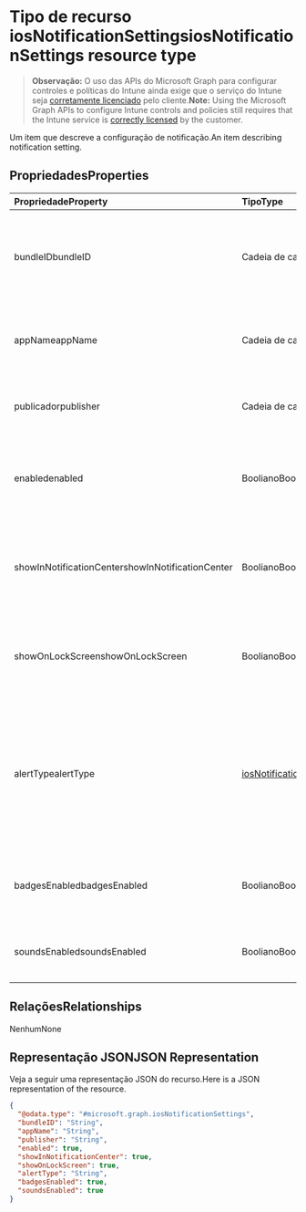 # <a name="iosnotificationsettings-resource-type"></a><span data-ttu-id="1ad60-101">Tipo de recurso iosNotificationSettings</span><span class="sxs-lookup"><span data-stu-id="1ad60-101">iosNotificationSettings resource type</span></span>

> <span data-ttu-id="1ad60-102">**Observação:** O uso das APIs do Microsoft Graph para configurar controles e políticas do Intune ainda exige que o serviço do Intune seja [corretamente licenciado](https://go.microsoft.com/fwlink/?linkid=839381) pelo cliente.</span><span class="sxs-lookup"><span data-stu-id="1ad60-102">**Note:** Using the Microsoft Graph APIs to configure Intune controls and policies still requires that the Intune service is [correctly licensed](https://go.microsoft.com/fwlink/?linkid=839381) by the customer.</span></span>

<span data-ttu-id="1ad60-103">Um item que descreve a configuração de notificação.</span><span class="sxs-lookup"><span data-stu-id="1ad60-103">An item describing notification setting.</span></span>
## <a name="properties"></a><span data-ttu-id="1ad60-104">Propriedades</span><span class="sxs-lookup"><span data-stu-id="1ad60-104">Properties</span></span>
|<span data-ttu-id="1ad60-105">Propriedade</span><span class="sxs-lookup"><span data-stu-id="1ad60-105">Property</span></span>|<span data-ttu-id="1ad60-106">Tipo</span><span class="sxs-lookup"><span data-stu-id="1ad60-106">Type</span></span>|<span data-ttu-id="1ad60-107">Descrição</span><span class="sxs-lookup"><span data-stu-id="1ad60-107">Description</span></span>|
|:---|:---|:---|
|<span data-ttu-id="1ad60-108">bundleID</span><span class="sxs-lookup"><span data-stu-id="1ad60-108">bundleID</span></span>|<span data-ttu-id="1ad60-109">Cadeia de caracteres</span><span class="sxs-lookup"><span data-stu-id="1ad60-109">String</span></span>|<span data-ttu-id="1ad60-110">Id de pacote do aplicativo ao qual aplicar essas configurações de notificação.</span><span class="sxs-lookup"><span data-stu-id="1ad60-110">Bundle id of app to which to apply these notification settings.</span></span>|
|<span data-ttu-id="1ad60-111">appName</span><span class="sxs-lookup"><span data-stu-id="1ad60-111">appName</span></span>|<span data-ttu-id="1ad60-112">Cadeia de caracteres</span><span class="sxs-lookup"><span data-stu-id="1ad60-112">String</span></span>|<span data-ttu-id="1ad60-113">Nome do aplicativo a ser associado à bundleID.</span><span class="sxs-lookup"><span data-stu-id="1ad60-113">Application name to be associated with the bundleID.</span></span>|
|<span data-ttu-id="1ad60-114">publicador</span><span class="sxs-lookup"><span data-stu-id="1ad60-114">publisher</span></span>|<span data-ttu-id="1ad60-115">Cadeia de caracteres</span><span class="sxs-lookup"><span data-stu-id="1ad60-115">String</span></span>|<span data-ttu-id="1ad60-116">Publicador a ser associado à bundleID.</span><span class="sxs-lookup"><span data-stu-id="1ad60-116">Publisher to be associated with the bundleID.</span></span>|
|<span data-ttu-id="1ad60-117">enabled</span><span class="sxs-lookup"><span data-stu-id="1ad60-117">enabled</span></span>|<span data-ttu-id="1ad60-118">Booliano</span><span class="sxs-lookup"><span data-stu-id="1ad60-118">Boolean</span></span>|<span data-ttu-id="1ad60-119">Indica se são permitidas notificações neste aplicativo.</span><span class="sxs-lookup"><span data-stu-id="1ad60-119">Indicates whether notifications are allowed for this app.</span></span>|
|<span data-ttu-id="1ad60-120">showInNotificationCenter</span><span class="sxs-lookup"><span data-stu-id="1ad60-120">showInNotificationCenter</span></span>|<span data-ttu-id="1ad60-121">Booliano</span><span class="sxs-lookup"><span data-stu-id="1ad60-121">Boolean</span></span>|<span data-ttu-id="1ad60-122">Indica se as notificações podem ser exibidas no centro de notificações.</span><span class="sxs-lookup"><span data-stu-id="1ad60-122">Indicates whether notifications can be shown in notification center.</span></span>|
|<span data-ttu-id="1ad60-123">showOnLockScreen</span><span class="sxs-lookup"><span data-stu-id="1ad60-123">showOnLockScreen</span></span>|<span data-ttu-id="1ad60-124">Booliano</span><span class="sxs-lookup"><span data-stu-id="1ad60-124">Boolean</span></span>|<span data-ttu-id="1ad60-125">Indica se as notificações podem ser exibidas na tela de bloqueio.</span><span class="sxs-lookup"><span data-stu-id="1ad60-125">Indicates whether notifications can be shown on the lock screen.</span></span>|
|<span data-ttu-id="1ad60-126">alertType</span><span class="sxs-lookup"><span data-stu-id="1ad60-126">alertType</span></span>|[<span data-ttu-id="1ad60-127">iosNotificationAlertType</span><span class="sxs-lookup"><span data-stu-id="1ad60-127">iosNotificationAlertType</span></span>](../resources/intune_deviceconfig_iosnotificationalerttype.md)|<span data-ttu-id="1ad60-128">Indica o tipo de alerta para notificações neste aplicativo.</span><span class="sxs-lookup"><span data-stu-id="1ad60-128">Indicates the type of alert for notifications for this app.</span></span> <span data-ttu-id="1ad60-129">Os valores possíveis são: `deviceDefault`, `banner`, `modal`, `none`.</span><span class="sxs-lookup"><span data-stu-id="1ad60-129">Possible values are: `deviceDefault`, `banner`, `modal`, `none`.</span></span>|
|<span data-ttu-id="1ad60-130">badgesEnabled</span><span class="sxs-lookup"><span data-stu-id="1ad60-130">badgesEnabled</span></span>|<span data-ttu-id="1ad60-131">Booliano</span><span class="sxs-lookup"><span data-stu-id="1ad60-131">Boolean</span></span>|<span data-ttu-id="1ad60-132">Indica se serão permitidos selos neste aplicativo.</span><span class="sxs-lookup"><span data-stu-id="1ad60-132">Indicates whether badges are allowed for this app.</span></span>|
|<span data-ttu-id="1ad60-133">soundsEnabled</span><span class="sxs-lookup"><span data-stu-id="1ad60-133">soundsEnabled</span></span>|<span data-ttu-id="1ad60-134">Booliano</span><span class="sxs-lookup"><span data-stu-id="1ad60-134">Boolean</span></span>|<span data-ttu-id="1ad60-135">Indica se são permitidos sons neste aplicativo.</span><span class="sxs-lookup"><span data-stu-id="1ad60-135">Indicates whether sounds are allowed for this app.</span></span>|

## <a name="relationships"></a><span data-ttu-id="1ad60-136">Relações</span><span class="sxs-lookup"><span data-stu-id="1ad60-136">Relationships</span></span>
<span data-ttu-id="1ad60-137">Nenhum</span><span class="sxs-lookup"><span data-stu-id="1ad60-137">None</span></span>
## <a name="json-representation"></a><span data-ttu-id="1ad60-138">Representação JSON</span><span class="sxs-lookup"><span data-stu-id="1ad60-138">JSON Representation</span></span>
<span data-ttu-id="1ad60-139">Veja a seguir uma representação JSON do recurso.</span><span class="sxs-lookup"><span data-stu-id="1ad60-139">Here is a JSON representation of the resource.</span></span>
<!-- {
  "blockType": "resource",
  "@odata.type": "microsoft.graph.iosNotificationSettings"
}
-->
``` json
{
  "@odata.type": "#microsoft.graph.iosNotificationSettings",
  "bundleID": "String",
  "appName": "String",
  "publisher": "String",
  "enabled": true,
  "showInNotificationCenter": true,
  "showOnLockScreen": true,
  "alertType": "String",
  "badgesEnabled": true,
  "soundsEnabled": true
}
```



